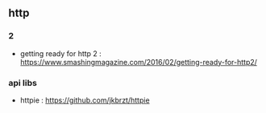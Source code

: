 ## http

### 2
- getting ready for http 2 : https://www.smashingmagazine.com/2016/02/getting-ready-for-http2/

### api libs
- httpie : https://github.com/jkbrzt/httpie
